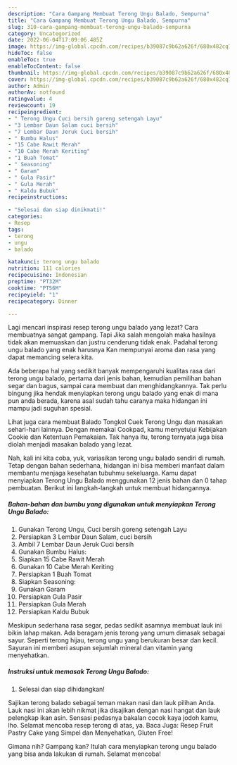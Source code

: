 ```yaml
---
description: "Cara Gampang Membuat Terong Ungu Balado, Sempurna"
title: "Cara Gampang Membuat Terong Ungu Balado, Sempurna"
slug: 310-cara-gampang-membuat-terong-ungu-balado-sempurna
category: Uncategorized
date: 2022-06-04T17:09:06.485Z
image: https://img-global.cpcdn.com/recipes/b39087c9b62a626f/680x482cq70/terong-ungu-balado-foto-resep-utama.jpg
hideToc: false
enableToc: true
enableTocContent: false
thumbnail: https://img-global.cpcdn.com/recipes/b39087c9b62a626f/680x482cq70/terong-ungu-balado-foto-resep-utama.jpg
cover: https://img-global.cpcdn.com/recipes/b39087c9b62a626f/680x482cq70/terong-ungu-balado-foto-resep-utama.jpg
author: Admin
authorAv: notfound
ratingvalue: 4
reviewcount: 19
recipeingredient:
- " Terong Ungu Cuci bersih goreng setengah Layu"
- "3 Lembar Daun Salam cuci bersih"
- "7 Lembar Daun Jeruk Cuci bersih"
- " Bumbu Halus"
- "15 Cabe Rawit Merah"
- "10 Cabe Merah Keriting"
- "1 Buah Tomat"
- " Seasoning"
- " Garam"
- " Gula Pasir"
- " Gula Merah"
- " Kaldu Bubuk"
recipeinstructions:

- "Selesai dan siap dinikmati!"
categories:
- Resep
tags:
- terong
- ungu
- balado

katakunci: terong ungu balado 
nutrition: 111 calories
recipecuisine: Indonesian
preptime: "PT32M"
cooktime: "PT56M"
recipeyield: "1"
recipecategory: Dinner

---
```



Lagi mencari inspirasi resep terong ungu balado yang lezat? Cara membuatnya sangat gampang. Tapi Jika salah mengolah maka hasilnya tidak akan memuaskan dan justru cenderung tidak enak. Padahal terong ungu balado yang enak harusnya Kan mempunyai aroma dan rasa yang dapat memancing selera kita.


Ada beberapa hal yang sedikit banyak mempengaruhi kualitas rasa dari terong ungu balado, pertama dari jenis bahan, kemudian pemilihan bahan segar dan bagus, sampai cara membuat dan menghidangkannya. Tak perlu bingung jika hendak menyiapkan terong ungu balado yang enak di mana pun anda berada, karena asal sudah tahu caranya maka hidangan ini mampu jadi suguhan spesial.

Lihat juga cara membuat Balado Tongkol Cuek Terong Ungu dan masakan sehari-hari lainnya. Dengan memakai Cookpad, kamu menyetujui Kebijakan Cookie dan Ketentuan Pemakaian. Tak hanya itu, terong ternyata juga bisa diolah menjadi masakan balado yang lezat.


Nah, kali ini kita coba, yuk, variasikan terong ungu balado sendiri di rumah. Tetap dengan bahan sederhana, hidangan ini bisa memberi manfaat dalam membantu menjaga kesehatan tubuhmu sekeluarga. Kamu dapat menyiapkan Terong Ungu Balado menggunakan 12 jenis bahan dan 0 tahap pembuatan. Berikut ini langkah-langkah untuk membuat hidangannya.

<!--inarticleads1-->

##### Bahan-bahan dan bumbu yang digunakan untuk menyiapkan Terong Ungu Balado:

1. Gunakan  Terong Ungu, Cuci bersih goreng setengah Layu
1. Persiapkan 3 Lembar Daun Salam, cuci bersih
1. Ambil 7 Lembar Daun Jeruk Cuci bersih
1. Gunakan  Bumbu Halus:
1. Siapkan 15 Cabe Rawit Merah
1. Gunakan 10 Cabe Merah Keriting
1. Persiapkan 1 Buah Tomat
1. Siapkan  Seasoning:
1. Gunakan  Garam
1. Persiapkan  Gula Pasir
1. Persiapkan  Gula Merah
1. Persiapkan  Kaldu Bubuk


Meskipun sederhana rasa segar, pedas sedikit asamnya membuat lauk ini bikin lahap makan. Ada beragam jenis terong yang umum dimasak sebagai sayur. Seperti terong hijau, terong ungu yang berukuran besar dan kecil. Sayuran ini memberi asupan sejumlah mineral dan vitamin yang menyehatkan. 

<!--inarticleads2-->

##### Instruksi untuk memasak Terong Ungu Balado:


1. Selesai dan siap dihidangkan!

Sajikan terong balado sebagai teman makan nasi dan lauk pilihan Anda. Lauk nasi ini akan lebih nikmat jika disajikan dengan nasi hangat dan lauk pelengkap ikan asin. Sensasi pedasnya bakalan cocok kaya jodoh kamu, lho. Selamat mencoba resep terong di atas, ya. Baca Juga: Resep Fruit Pastry Cake yang Simpel dan Menyehatkan, Gluten Free! 

Gimana nih? Gampang kan? Itulah cara menyiapkan terong ungu balado yang bisa anda lakukan di rumah. Selamat mencoba!
